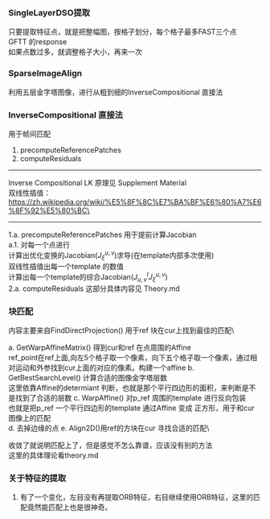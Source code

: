 <!--
 * @Author: Liu Weilong
 * @Date: 2021-02-02 17:22:53
 * @LastEditors: Liu Weilong 
 * @LastEditTime: 2021-02-07 11:18:09
 * @FilePath: /3rd-test-learning/31. orb_slam_related/YGZ/doc/code_reading/match_extract.md
 * @Description主要
-->

### SingleLayerDSO提取

只要提取特征点，就是把整幅图，按格子划分，每个格子最多FAST三个点\
GFTT 的response\
如果点数过多，就调整格子大小，再来一次


### SparseImageAlign
利用五层金字塔图像，进行从粗到细的InverseCompositional 直接法


### InverseCompositional 直接法
用于帧间匹配
1. precomputeReferencePatches
2. computeResiduals

------

Inverse Compositional LK 原理见 Supplement Material\
双线性插值：https://zh.wikipedia.org/wiki/%E5%8F%8C%E7%BA%BF%E6%80%A7%E6%8F%92%E5%80%BC\


------
1.a. precomputeReferencePatches 用于提前计算Jacobian\
a.1. 对每一个点进行\
       计算出优化变换的Jacobian($J^{u,v}_{\xi}$)求导(在template内部多次使用)\
       双线性插值出每一个template 的数值\
       计算出每一个template的综合Jacobian($J^I_{u,v}J^{u,v}_{\xi}$)\
2.a. computeResiduals
这部分具体内容见 Theory.md

### 块匹配
内容主要来自FindDirectProjection() 用于ref 块在cur上找到最佳的匹配\

a. GetWarpAffineMatrix() 得到cur和ref 在点周围的Affine\
ref_point在ref上面,向左5个格子取一个像素，向下五个格子取一个像素，通过相对运动和外参找到cur上面的对应的像素。构建一个affine
b. GetBestSearchLevel() 计算合适的图像金字塔层数\
   这里依靠Affine的determiant 判断，也就是那个平行四边形的面积，来判断是不是找到了合适的层数
c. WarpAffine() 对p_ref 周围的template 进行反向包装\
也就是把p_ref 一个平行四边形的template 通过Affine 变成 正方形，用于和cur 图像上的匹配\
d. 去掉边缘的点
e. Align2D()用ref的方块在cur 寻找合适的匹配\

收敛了就说明匹配上了，但是感觉不怎么靠谱，应该没有别的方法\
这里的具体理论看theory.md

### 关于特征的提取
1. 有了一个变化，左目没有再提取ORB特征，右目继续使用ORB特征，这里的匹配竟然能匹配上也是很神奇。